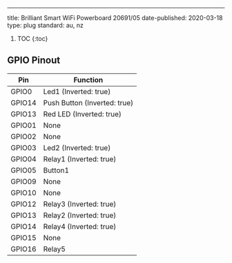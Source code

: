 ---
title: Brilliant Smart WiFi Powerboard 20691/05
date-published: 2020-03-18
type: plug
standard: au, nz
1. TOC
{:toc}

## GPIO Pinout

| Pin     | Function                           |
|---------|------------------------------------|
| GPIO0   | Led1 (Inverted: true)                      |
| GPIO14  | Push Button (Inverted: true)       |
| GPIO13  | Red LED (Inverted: true)           |
|GPIO01	|None|
|GPIO02|	None|
|GPIO03|	Led2 (Inverted: true)|
|GPIO04|	Relay1 (Inverted: true)|
|GPIO05|	Button1|
|GPIO09|	None|
|GPIO10|	None|
|GPIO12|	Relay3 (Inverted: true)|
|GPIO13|	Relay2 (Inverted: true)|
|GPIO14|	Relay4 (Inverted: true)|
|GPIO15|	None|
|GPIO16|	Relay5|

